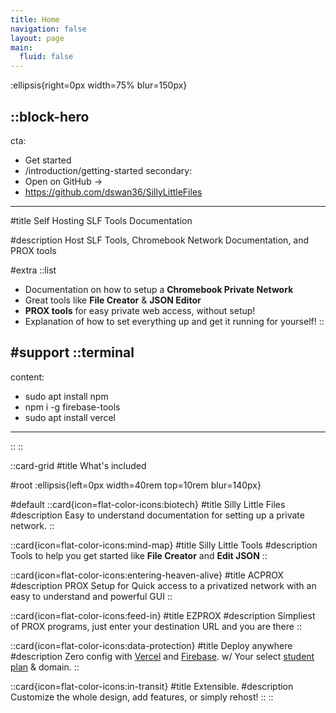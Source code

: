 ```yaml
---
title: Home
navigation: false
layout: page
main:
  fluid: false
---
```


:ellipsis{right=0px width=75% blur=150px}

::block-hero
---
cta:
  - Get started
  - /introduction/getting-started
secondary:
  - Open on GitHub →
  - https://github.com/dswan36/SillyLittleFiles
---

#title
Self Hosting SLF Tools  Documentation

#description
Host SLF Tools, Chromebook Network Documentation, and PROX tools

#extra
  ::list
  - Documentation on how to setup a **Chromebook Private Network**
  - Great tools like **File Creator** & **JSON Editor**
  - **PROX tools** for easy private web access, without setup!
  - Explanation of how to set everything up and get it running for yourself!
  ::

#support
  ::terminal
  ---
  content:
  - sudo apt install npm
  - npm i -g firebase-tools
  - sudo apt install vercel
  ---
  ::
::

::card-grid
#title
What's included

#root
:ellipsis{left=0px width=40rem top=10rem blur=140px}

#default
  ::card{icon=flat-color-icons:biotech}
  #title
  Silly Little Files
  #description
  Easy to understand documentation for setting up a private network.
  ::

  ::card{icon=flat-color-icons:mind-map}
  #title
  Silly Little Tools
  #description
  Tools to help you get started like **File Creator** and **Edit JSON**
  ::

  ::card{icon=flat-color-icons:entering-heaven-alive}
  #title
  ACPROX
  #description
  PROX Setup for Quick access to a privatized network with an easy to understand and powerful GUI
  ::

  ::card{icon=flat-color-icons:feed-in}
  #title
  EZPROX
  #description
   Simpliest of PROX programs, just enter your destination URL and you are there
  ::

  ::card{icon=flat-color-icons:data-protection}
  #title
  Deploy anywhere
  #description
  Zero config with [Vercel](https://vercel.com) and [Firebase](https://firebase.google.com). w/ Your select [student plan](https://education.github.com) & domain.
  ::

  ::card{icon=flat-color-icons:in-transit}
  #title
  Extensible.
  #description
  Customize the whole design, add features, or simply rehost!
  ::
::
